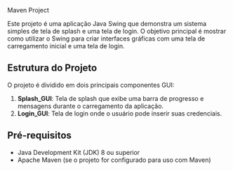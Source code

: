  Maven Project

Este projeto é uma aplicação Java Swing que demonstra um sistema simples de tela de splash e uma tela de login. O objetivo principal é mostrar como utilizar o Swing para criar interfaces gráficas com uma tela de carregamento inicial e uma tela de login.

## Estrutura do Projeto

O projeto é dividido em dois principais componentes GUI:
1. **Splash_GUI**: Tela de splash que exibe uma barra de progresso e mensagens durante o carregamento da aplicação.
2. **Login_GUI**: Tela de login onde o usuário pode inserir suas credenciais.

## Pré-requisitos

- Java Development Kit (JDK) 8 ou superior
- Apache Maven (se o projeto for configurado para uso com Maven)
